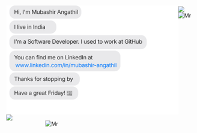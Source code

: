 <img src="https://github.com/MubashirAngathil/typing-intro/blob/main/chat.svg" width="458" align='left' >

<img src="https://github-readme-streak-stats.herokuapp.com?user=MubashirAngathil&count_private=true&show_icons=true&theme=dark&date_format=M%20j%5B%2C%20Y%5D&background=000000&stroke=045E61&ring=18CABF&fire=07DDD6&currStreakNum=FFFFFF&currStreakLabel=00DDD5&border=FFFFFF&dates=0CAB31" width="458" align='center' >

<img src="https://github-readme-stats.vercel.app/api?username=MubashirAngathil&count_private=true&show_icons=true&theme=chartreuse-dark&background=000000" width="458" align='left' >

<img align="right" width=400 src="https://github-readme-stats.vercel.app/api/top-langs/?username=MubashirAngathil&layout=compact&theme=vision-friendly-dark" alt="Mr" />

<img  width=800 src="https://activity-graph.herokuapp.com/graph?username=MubashirAngathil&theme=react-dark" alt="Mr" />


